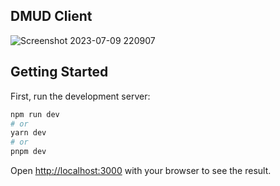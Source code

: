 ## DMUD Client
![Screenshot 2023-07-09 220907](https://github.com/dustywusty/dmud.dusty.wtf/assets/389949/93538232-7358-437b-b819-61a79d998894)

## Getting Started

First, run the development server:

```bash
npm run dev
# or
yarn dev
# or
pnpm dev
```

Open [http://localhost:3000](http://localhost:3000) with your browser to see the result.

